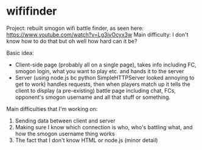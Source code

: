 # wififinder

Project: rebuilt smogon wifi battle finder, as seen here: https://www.youtube.com/watch?v=Lg3ivOcyx3w
Main difficulty: I don't know how to do that but oh well how hard can it be?

Basic idea:
- Client-side page (probably all on a single page), takes info including FC, smogon login, what you want to play etc. and hands it to the server
- Server (using node.js bc python SimpleHTTPServer looked annoying to get to work) handles requests, then when players match up it tells the client to display (a pre-existing) battle page including chat, FCs, opponent's smogon username and all that stuff or something.

Main difficulties that I'm working on:
1) Sending data between client and server
2) Making sure I know which connection is who, who's battling what, and how the smogon username thing works
3) The fact that I don't know HTML or node.js (minor detail)
